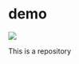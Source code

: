 # demo
<!DOCTYPEhtml>
<html>
<head>
  <title>Pretty</title>
</head>
<body>
  <img src='https://image.cnbcfm.com/api/v1/image/102676070-145812002.jpg?v=1529468457'>
  <p>This is a repository</p>
</body>
</html>
